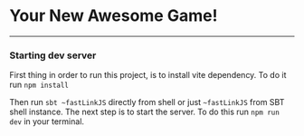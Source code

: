 # Your New Awesome Game!
----------------

### Starting dev server

First thing in order to run this project, is to install vite dependency. To do it run
`npm install`

Then run `sbt ~fastLinkJS` directly from shell or just `~fastLinkJS` from SBT shell instance.
The next step is to start the server. To do this run `npm run dev` in your terminal.

